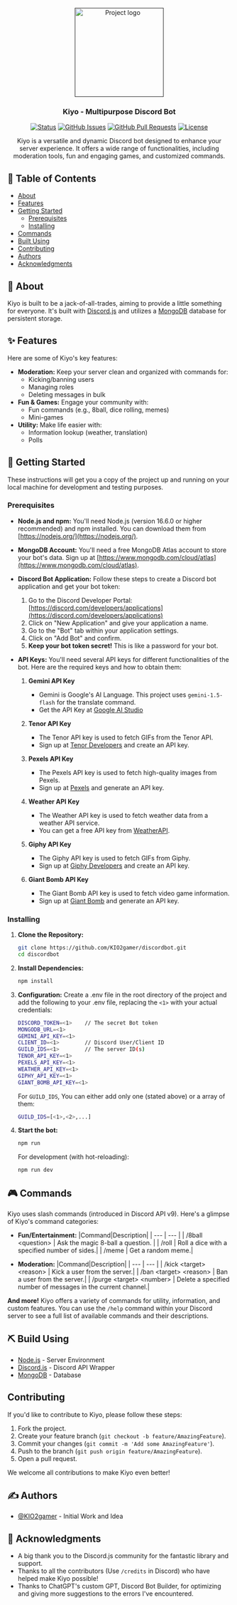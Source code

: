 <p align="center">
  <a href="" rel="noopener">
 <img width=200px height=200px src="https://i.imgur.com/6wj0hh6.jpg" alt="Project logo"></a>
</p>

<h3 align="center">Kiyo - Multipurpose Discord Bot</h3>

<div align="center">

[![Status](https://img.shields.io/badge/status-active-success.svg)]()
[![GitHub Issues](https://img.shields.io/github/issues/KIO2gamer/discordbot)](https://github.com/KIO2gamer/discordbot/issues)
[![GitHub Pull Requests](https://img.shields.io/github/issues-pr/KIO2gamer/discordbot)](https://github.com/KIO2gamer/discordbot/pulls)
[![License](https://img.shields.io/badge/license-MIT-blue.svg)](/LICENSE)

</div>

<p align="center"> Kiyo is a versatile and dynamic Discord bot designed to enhance your server experience. It offers a wide range of functionalities, including moderation tools, fun and engaging games, and customized commands. 
    <br> 
</p>

## 📝 Table of Contents

-   [About](#about)
-   [Features](#features)
-   [Getting Started](#getting_started)
    -   [Prerequisites](#prerequisites)
    -   [Installing](#installing)
-   [Commands](#commands)
-   [Built Using](#built_using)
-   [Contributing](#contributing)
-   [Authors](#authors)
-   [Acknowledgments](#acknowledgement)

## 🧐 About <a name = "about"></a>

Kiyo is built to be a jack-of-all-trades, aiming to provide a little something for everyone. It's built with [Discord.js](https://discord.js.org/) and utilizes a [MongoDB](https://www.mongodb.com/) database for persistent storage.

## ✨ Features <a name = "features"></a>

Here are some of Kiyo's key features:

-   **Moderation:** Keep your server clean and organized with commands for:
    -   Kicking/banning users
    -   Managing roles
    -   Deleting messages in bulk
-   **Fun & Games:** Engage your community with:
    -   Fun commands (e.g., 8ball, dice rolling, memes)
    -   Mini-games
-   **Utility:** Make life easier with:
    -   Information lookup (weather, translation)
    -   Polls

## 🏁 Getting Started <a name = "getting_started"></a>

These instructions will get you a copy of the project up and running on your local machine for development and testing purposes.

### Prerequisites <a name = "prerequisites"></a>

-   **Node.js and npm:** You'll need Node.js (version 16.6.0 or higher recommended) and npm installed. You can download them from [https://nodejs.org/](https://nodejs.org/).
-   **MongoDB Account:** You'll need a free MongoDB Atlas account to store your bot's data. Sign up at [https://www.mongodb.com/cloud/atlas](https://www.mongodb.com/cloud/atlas).
-   **Discord Bot Application:** Follow these steps to create a Discord bot application and get your bot token:
    1. Go to the Discord Developer Portal: [https://discord.com/developers/applications](https://discord.com/developers/applications)
    2. Click on "New Application" and give your application a name.
    3. Go to the "Bot" tab within your application settings.
    4. Click on "Add Bot" and confirm.
    5. **Keep your bot token secret!** This is like a password for your bot.
-   **API Keys:** You'll need several API keys for different functionalities of the bot. Here are the required keys and how to obtain them:

    1. **Gemini API Key**
        - Gemini is Google's AI Language. This project uses `gemini-1.5-flash` for the translate command.
        - Get the API Key at [Google AI Studio](https://aistudio.google.com/app/apikey)
    2. **Tenor API Key**

        - The Tenor API key is used to fetch GIFs from the Tenor API.
        - Sign up at [Tenor Developers](https://tenor.com/gifapi/documentation) and create an API key.

    3. **Pexels API Key**

        - The Pexels API key is used to fetch high-quality images from Pexels.
        - Sign up at [Pexels](https://www.pexels.com/api/) and generate an API key.

    4. **Weather API Key**

        - The Weather API key is used to fetch weather data from a weather API service.
        - You can get a free API key from [WeatherAPI](https://www.weatherapi.com/docs/).

    5. **Giphy API Key**

        - The Giphy API key is used to fetch GIFs from Giphy.
        - Sign up at [Giphy Developers](https://developers.giphy.com/docs/api/) and create an API key.

    6. **Giant Bomb API Key**
        - The Giant Bomb API key is used to fetch video game information.
        - Sign up at [Giant Bomb](https://www.giantbomb.com/api) and generate an API key.

### Installing <a name = "installing"></a>

1. **Clone the Repository:**

    ```bash
    git clone https://github.com/KIO2gamer/discordbot.git
    cd discordbot
    ```

2. **Install Dependencies:**

    ```bash
    npm install
    ```

3. **Configuration:**
   Create a .env file in the root directory of the project and add the following to your .env file, replacing the `<1>` with your actual credentials:

    ```bash
    DISCORD_TOKEN=<1>    // The secret Bot token
    MONGODB_URL=<1>
    GEMINI_API_KEY=<1>
    CLIENT_ID=<1>        // Discord User/Client ID
    GUILD_IDS=<1>        // The server ID(s)
    TENOR_API_KEY=<1>
    PEXELS_API_KEY=<1>
    WEATHER_API_KEY=<1>
    GIPHY_API_KEY=<1>
    GIANT_BOMB_API_KEY=<1>
    ```

    For `GUILD_IDS`, You can either add only one (stated above) or a array of them:

    ```bash
    GUILD_IDS=[<1>,<2>,...]
    ```

4. **Start the bot:**
    ```bash
    npm run
    ```
    For development (with hot-reloading):
    ```bash
    npm run dev
    ```

## 🎮 Commands <a name = "commands"></a>

Kiyo uses slash commands (introduced in Discord API v9). Here's a glimpse of Kiyo's command categories:

-   **Fun/Entertainment:**
    |Command|Description|
    | --- | --- |
    | /8ball <question\> | Ask the magic 8-ball a question. |
    | /roll | Roll a dice with a specified number of sides.|
    | /meme | Get a random meme.|

-   **Moderation:**
    |Command|Description|
    | --- | --- |
    | /kick \<target> \<reason> | Kick a user from the server.|
    | /ban \<target> \<reason> | Ban a user from the server.|
    | /purge \<target> \<number> | Delete a specified number of messages in the current channel.|

**And more!** Kiyo offers a variety of commands for utility, information, and custom features. You can use the `/help` command within your Discord server to see a full list of available commands and their descriptions.

## ⛏️ Build Using <a name = "built_using"></a>

-   [Node.js](https://nodejs.org/en/) - Server Environment
-   [Discord.js](https://discord.js.org/) - Discord API Wrapper
-   [MongoDB](https://www.mongodb.com/) - Database

## Contributing <a name = "contributing"></a>

If you'd like to contribute to Kiyo, please follow these steps:

1. Fork the project.
2. Create your feature branch (`git checkout -b feature/AmazingFeature`).
3. Commit your changes (`git commit -m 'Add some AmazingFeature'`).
4. Push to the branch (`git push origin feature/AmazingFeature`).
5. Open a pull request.

We welcome all contributions to make Kiyo even better!

## ✍️ Authors <a name = "authors"></a>

-   [@KIO2gamer](https://github.com/KIO2gamer) - Initial Work and Idea

## 🎉 Acknowledgments <a name = "acknowledgments"></a>

-   A big thank you to the Discord.js community for the fantastic library and support.
-   Thanks to all the contributors (Use `/credits` in Discord) who have helped make Kiyo possible!
-   Thanks to ChatGPT's custom GPT, Discord Bot Builder, for optimizing and giving more suggestions to the errors I've encountered.
